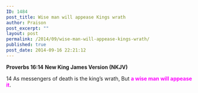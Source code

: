```yaml
---
ID: 1484
post_title: Wise man will appease Kings wrath
author: Praison
post_excerpt: ""
layout: post
permalink: /2014/09/wise-man-will-appease-kings-wrath/
published: true
post_date: 2014-09-16 22:21:12
---
```

<strong>Proverbs 16:14</strong>
<strong> New King James Version (NKJV)</strong>

14 As messengers of death is the king’s wrath,
But <span style="color: #ff00ff;"><strong>a wise man will appease it</strong></span>.